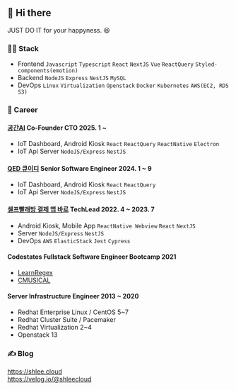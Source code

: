 <!--
**shleecloud/shleecloud** is a ✨ _special_ ✨ repository because its `README.md` (this file) appears on your GitHub profile.

Here are some ideas to get you started:

- 🔭 I’m currently working on ...
- 🌱 I’m currently learning ...
- 👯 I’m looking to collaborate on ...
- 🤔 I’m looking for help with ...
- 💬 Ask me about ...
- 📫 How to reach me: ...
- 😄 Pronouns: ...
- ⚡ Fun fact: ...
-->

## 👋 Hi there 
JUST DO IT for your happyness. 😆 

### 👨‍💻 Stack
- Frontend `Javascript` `Typescript` `React` `NextJS` `Vue` `ReactQuery` `Styled-components(emotion)`
- Backend `NodeJS` `Express` `NestJS` `MySQL`
- DevOps `Linux` `Virtualization`  `Openstack` `Docker` `Kubernetes` `AWS(EC2, RDS S3)`

### 🔧 Career
#### [공간AI](https://gongganai.com/) Co-Founder CTO 2025. 1 ~ 
* IoT Dashboard, Android Kiosk `React` `ReactQuery` `ReactNative` `Electron`
* IoT Api Server `NodeJS/Express` `NestJS`

#### [QED 큐이디](https://qedgolf.com/) Senior Software Engineer 2024. 1 ~ 9
* IoT Dashboard, Android Kiosk `React` `ReactQuery` 
* IoT Api Server `NodeJS/Express` `NestJS` 

#### [셀프빨래방 결제 앱 바로](https://www.baroapp.co.kr/) TechLead 2022. 4 ~ 2023. 7
* Android Kiosk, Mobile App `ReactNative Webview` `React` `NextJS`
* Server `NodeJS/Express` `NestJS` 
* DevOps `AWS` `ElasticStack` `Jest` `Cypress`

#### Codestates Fullstack Software Engineer Bootcamp 2021
* [LearnRegex](https://github.com/codestates/LearnRegex)
* [CMUSICAL](https://github.com/codestates/CMUSICAL)

#### Server Infrastructure Engineer 2013 ~ 2020 
* Redhat Enterprise Linux / CentOS 5~7
* Redhat Cluster Suite / Pacemaker
* Redhat Virtualization 2~4 
* Openstack 13

### ✍️ Blog
https://shlee.cloud <br />
https://velog.io/@shleecloud 


